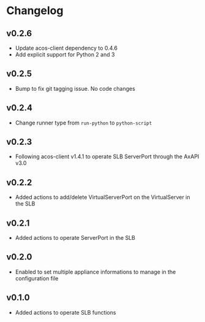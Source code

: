 # Changelog

## v0.2.6

* Update acos-client dependency to 0.4.6
* Add explicit support for Python 2 and 3

## v0.2.5

* Bump to fix git tagging issue. No code changes

## v0.2.4

* Change runner type  from `run-python` to `python-script`

## v0.2.3

* Following acos-client v1.4.1 to operate SLB ServerPort through the AxAPI v3.0

## v0.2.2

* Added actions to add/delete VirtualServerPort on the VirtualServer in the SLB

## v0.2.1

* Added actions to operate ServerPort in the SLB

## v0.2.0

* Enabled to set multiple appliance informations to manage in the configuration file

## v0.1.0

* Added actions to operate SLB functions
